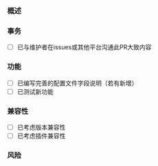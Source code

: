 ### 概述


### 事务

- [ ] 已与维护者在issues或其他平台沟通此PR大致内容

### 功能

- [ ] 已编写完善的配置文件字段说明（若有新增）
- [ ] 已测试新功能

### 兼容性

- [ ] 已考虑版本兼容性
- [ ] 已考虑插件兼容性

### 风险

